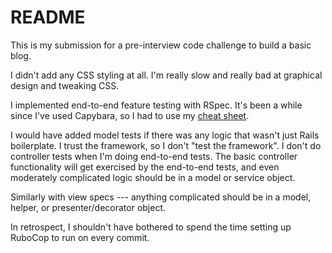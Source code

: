 # README

This is my submission for a pre-interview code challenge to build a basic blog.

I didn't add any CSS styling at all. I'm really slow and really bad at graphical design and tweaking CSS.

I implemented end-to-end feature testing with RSpec.
It's been a while since I've used Capybara, so I had to use my [cheat sheet](https://github.com/boochtek/cheatsheets/blob/master/capybara.md).

I would have added model tests if there was any logic that wasn't just Rails boilerplate. I trust the framework, so I don't "test the framework". I don't do controller tests when I'm doing end-to-end tests. The basic controller functionality will get exercised by the end-to-end tests, and even moderately complicated logic should be in a model or service object.

Similarly with view specs --- anything complicated should be in a model, helper, or presenter/decorator object.

In retrospect, I shouldn't have bothered to spend the time setting up RuboCop to run on every commit.
